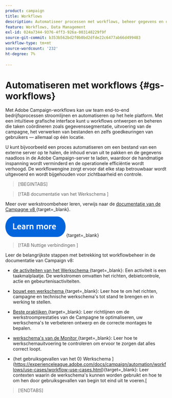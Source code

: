 ```yaml
---
product: campaign
title: Workflows
description: Automatiseer processen met workflows, beheer gegevens en doelgroepen, verzend berichten, en meer
feature: Workflows, Data Management
exl-id: 024a7344-9376-4ff3-926a-003148229f9f
source-git-commit: b353b562bd2f0b0bd2dfde22c6477ab66d499483
workflow-type: tm+mt
source-wordcount: '232'
ht-degree: 7%

---
```


# Automatiseren met workflows {#gs-workflows}

Met Adobe Campaign-workflows kan uw team end-to-end bedrijfsprocessen stroomlijnen en automatiseren op het hele platform. Met een intuïtieve grafische interface kunt u workflows ontwerpen en beheren die taken coördineren zoals gegevenssegmentatie, uitvoering van de campagne, het verwerken van bestanden en zelfs goedkeuringen van gebruikers — allemaal op één locatie.

U kunt bijvoorbeeld een proces automatiseren om een bestand van een externe server op te halen, de inhoud ervan uit te pakken en de gegevens naadloos in de Adobe Campaign-server te laden, waardoor de handmatige inspanning wordt verminderd en de operationele efficiëntie wordt verhoogd. De workflowengine zorgt ervoor dat elke stap betrouwbaar wordt uitgevoerd en wordt bijgehouden voor zichtbaarheid en controle.

>[!BEGINTABS]

>[!TAB  documentatie van het Werkschema ]

Meer over werkstroombeheer leren, verwijs naar de [ documentatie van de Campagne v8 ](https://experienceleague.adobe.com/docs/campaign/automation/workflows/introduction/about-workflows.html){target=_blank}.


[![afbeelding](../../assets/do-not-localize/learn-more-button.svg)](https://experienceleague.adobe.com/docs/campaign/automation/workflows/introduction/about-workflows.html){target=_blank}


>[!TAB  Nuttige verbindingen ]

Leer de belangrijkste stappen met betrekking tot workflowbeheer in de documentatie van Campaign v8:

* [ de activiteiten van het Werkschema ](https://experienceleague.adobe.com/docs/campaign/automation/workflows/wf-activities/activities.html){target=_blank}: Een activiteit is een taakmalplaatje. De werkstromen omvatten het richten, debietcontrole, actie en gebeurtenisactiviteiten.

* [ bouwt een werkschema ](https://experienceleague.adobe.com/docs/campaign/automation/workflows/introduction/build-a-workflow.html){target=_blank}: Leer hoe te om het richten, campagne en technische werkschema&#39;s tot stand te brengen en in werking te stellen.

* [ Beste praktijken ](https://experienceleague.adobe.com/docs/campaign/automation/workflows/introduction/workflow-best-practices.html){target=_blank}: Leer richtlijnen om de werkstroomprestaties van de Campagne te optimaliseren, uw werkschema&#39;s te verbeteren ontwerp en de correcte montages te bepalen.

* [ werkschema&#39;s van de Monitor ](https://experienceleague.adobe.com/docs/campaign/automation/workflows/monitoring-workflows/monitor-workflow-execution.html){target=_blank}: Leer hoe te werkschemauitvoering te controleren om ervoor te zorgen dat alles correct loopt.

* {het gebruiksgevallen van het 0} Werkschema ](https://experienceleague.adobe.com/docs/campaign/automation/workflows/use-cases/workflow-use-cases.html){target=_blank}: Leer contexten waarin de werkschema&#39;s kunnen worden gebruikt en hoe te om hen door gebruiksgevallen van begin tot eind uit te voeren.[


>[!ENDTABS]





<!--

Adobe Campaign uses workflows to:

* Carry out targeting campaigns. [Learn more](building-a-workflow.md#implementation-steps-)
* Build campaigns: for each campaign, the **[!UICONTROL Workflow]** tab lets you build the target and create the deliveries. [Learn more](building-a-workflow.md#campaign-workflows)
* Perform technical processes: cleanup, collecting tracking information or provisional calculations. [Learn more](building-a-workflow.md#technical-workflows)

A workflow can mean both a process definition (the workflow model, which is a representation of what is supposed to happen) and an instance of this process (a workflow instance, which is a representation of what is actually happening).

The workflow template describes the various tasks to be performed and how they are linked together. The task templates are called activities and are represented by icons. They are linked together by transitions.

![](assets/example1.png)

Each workflow contains:

* **[!UICONTROL Activities]**

  An activity describes a task template. The various activities available are represented on the diagram by icons. Each type has common properties and specific properties. For example, while all activities have a name and label, only the **[!UICONTROL Approval]** activity has an assignment.

  In a workflow diagram, a given activity can produce multiple tasks, in particular when there is a loop or recurrent (periodic) actions.

  All workflow activities are listed in [this section](about-activities.md), including use cases and samples.

* **[!UICONTROL Transitions]**

  Transitions enable you to link activities and to define their sequence. A transition links a source activity to a destination activity. There are several sorts of transitions, which depend on the source activity. Some transitions have additional parameters such as a duration, a condition or a filter.

  A transition which is not linked to a destination activity is colored orange and the arrow head is shown as a diamond.

  >[!NOTE]
  >
  >A workflow containing unterminated transitions can still be executed: a warning message will be generated and the workflow will pause once it reaches the transition but it will not generate an error. It is thus possible to start a workflow without it being finished and to add to it as you go along.

  For more information about how to build a workflow, refer to [this section](building-a-workflow.md).

* **[!UICONTROL Worktables]**

  The worktable contains all the information carried by the transition. Each workflow uses several worktables. The data conveyed in these tables can be accelerated and used throughout the workflow's life cycle, as long as it is not purged. Indeed, unneeded tables are purged each time the workflow is passivated, and possibly during the execution of the largest workflows to avoid overloading the server.

  Learn more on workflow data and tables in [this section](how-to-use-workflow-data.md).

## Key principles and best practices{#principles-workflows}

Refer to these sections to find guidance and best practices to automate processes with workflows:

* Learn more about workflow activities in [this page](how-to-use-workflow-data.md).
* Learn how to build a workflow in [this section](building-a-workflow.md).
* Discover how to use workflows to import data in Campaign in [this section](../../platform/using/import-export-workflows.md).
* Workflow best practices are detailed in [this page](workflow-best-practices.md).
* Find guidance about workflow execution in [this section](starting-a-workflow.md).
* Learn how to monitor workflows in [this page](monitoring-workflow-execution.md).
* Learn how to grant access to users to use workflows in [this page](managing-rights.md).

-->